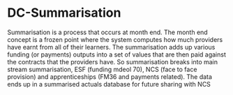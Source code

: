 # DC-Summarisation
Summarisation is a process that occurs at month end. The month end concept is a frozen point where the system computes how much providers have earnt from all of their learners. The summarisation adds up various funding (or payments) outputs into a set of values that are then paid against the contracts that the providers have. So summarisation breaks into main stream summarisation, ESF (funding mdeol 70), NCS (face to face provision) and apprenticeships (FM36 and payments related). The data ends up in a summarised actuals database for future sharing with NCS
